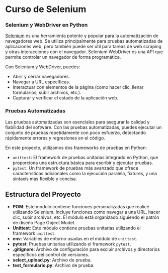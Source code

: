 # Curso de Selenium

### Selenium y WebDriver en Python

[Selenium](https://www.selenium.dev/) es una herramienta potente y popular para la automatización de navegadores web. Se utiliza principalmente para pruebas automatizadas de aplicaciones web, pero también puede ser útil para tareas de web scraping y otras interacciones con el navegador. Selenium WebDriver es una API que permite controlar un navegador de forma programática.

Con Selenium y WebDriver, puedes:

- Abrir y cerrar navegadores.
- Navegar a URL específicas.
- Interactuar con elementos de la página (como hacer clic, llenar formularios, subir archivos, etc.).
- Capturar y verificar el estado de la aplicación web.

### Pruebas Automatizadas

Las pruebas automatizadas son esenciales para asegurar la calidad y fiabilidad del software. Con las pruebas automatizadas, puedes ejecutar un conjunto de pruebas repetidamente con poco esfuerzo, detectando rápidamente errores y regresiones en el código.

En este proyecto, utilizamos dos frameworks de pruebas en Python:

- `unittest`: El framework de pruebas unitarias integrado en Python, que proporciona una estructura básica para escribir y ejecutar pruebas.
- `pytest`: Un framework de pruebas más avanzado que ofrece características adicionales como la ejecución paralela, fixtures, y una sintaxis más flexible y concisa.

## Estructura del Proyecto

- **POM**: Este módulo contiene funciones personalizadas que realicé utilizando Selenium. Incluye funciones como navegar a una URL, hacer clic, subir archivos, etc. El módulo está organizado siguiendo el patrón de diseño Page Object Model.
- **Unittest**: Este módulo contiene pruebas unitarias utilizando el framework `unittest`.
- **env**: Variables de entorno usadas en el módulo de `unittest`.
- **pytest**: Pruebas unitarias utilizando el framework `pytest`.
- **.gitignore**: Archivo de configuración para excluir archivos y directorios específicos del control de versiones.
- **select_upload.py**: Archivo de prueba.
- **test_formulario.py**: Archivo de prueba.
